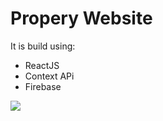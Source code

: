 # Propery Website
It is build using:
* ReactJS
* Context APi
* Firebase

![](https://imgur.com/P9XUelF.png)
